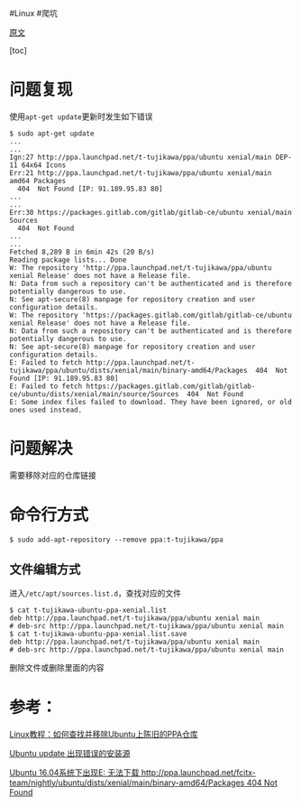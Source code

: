 #Linux 
#爬坑 

[原文](https://github.com/zjZSTU/linux-guide.git/edit/master/docs/tool-use/%E5%88%A0%E9%99%A4%E9%99%88%E6%97%A7%E7%9A%84APT%E4%BB%93%E5%BA%93.md "Edit this page")

[toc]

# 问题复现

使用`apt-get update`更新时发生如下错误

```
$ sudo apt-get update
...
...
Ign:27 http://ppa.launchpad.net/t-tujikawa/ppa/ubuntu xenial/main DEP-11 64x64 Icons
Err:21 http://ppa.launchpad.net/t-tujikawa/ppa/ubuntu xenial/main amd64 Packages
  404  Not Found [IP: 91.189.95.83 80]
...
...
Err:30 https://packages.gitlab.com/gitlab/gitlab-ce/ubuntu xenial/main Sources
  404  Not Found
...
...
Fetched 8,289 B in 6min 42s (20 B/s)
Reading package lists... Done
W: The repository 'http://ppa.launchpad.net/t-tujikawa/ppa/ubuntu xenial Release' does not have a Release file.
N: Data from such a repository can't be authenticated and is therefore potentially dangerous to use.
N: See apt-secure(8) manpage for repository creation and user configuration details.
W: The repository 'https://packages.gitlab.com/gitlab/gitlab-ce/ubuntu xenial Release' does not have a Release file.
N: Data from such a repository can't be authenticated and is therefore potentially dangerous to use.
N: See apt-secure(8) manpage for repository creation and user configuration details.
E: Failed to fetch http://ppa.launchpad.net/t-tujikawa/ppa/ubuntu/dists/xenial/main/binary-amd64/Packages  404  Not Found [IP: 91.189.95.83 80]
E: Failed to fetch https://packages.gitlab.com/gitlab/gitlab-ce/ubuntu/dists/xenial/main/source/Sources  404  Not Found
E: Some index files failed to download. They have been ignored, or old ones used instead.

```

# 问题解决

需要移除对应的仓库链接

# 命令行方式
```
$ sudo add-apt-repository --remove ppa:t-tujikawa/ppa

```

## 文件编辑方式
进入`/etc/apt/sources.list.d`，查找对应的文件

```
$ cat t-tujikawa-ubuntu-ppa-xenial.list
deb http://ppa.launchpad.net/t-tujikawa/ppa/ubuntu xenial main
# deb-src http://ppa.launchpad.net/t-tujikawa/ppa/ubuntu xenial main
$ cat t-tujikawa-ubuntu-ppa-xenial.list.save 
deb http://ppa.launchpad.net/t-tujikawa/ppa/ubuntu xenial main
# deb-src http://ppa.launchpad.net/t-tujikawa/ppa/ubuntu xenial main

```

删除文件或删除里面的内容

# 参考：

[Linux教程：如何查找并移除Ubuntu上陈旧的PPA仓库](https://www.linuxidc.com/Linux/2014-09/107055.htm)

[Ubuntu update 出现错误的安装源](https://juejin.im/post/5b41abc25188251acb0cd8cd)

[Ubuntu 16.04系统下出现E: 无法下载 http://ppa.launchpad.net/fcitx-team/nightly/ubuntu/dists/xenial/main/binary-amd64/Packages 404 Not Found](https://www.cnblogs.com/wenzheshen/p/6599636.html)

